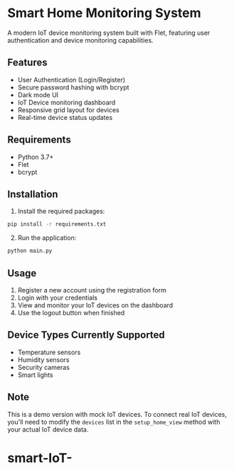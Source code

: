 # Smart Home Monitoring System

A modern IoT device monitoring system built with Flet, featuring user authentication and device monitoring capabilities.

## Features

- User Authentication (Login/Register)
- Secure password hashing with bcrypt
- Dark mode UI
- IoT Device monitoring dashboard
- Responsive grid layout for devices
- Real-time device status updates

## Requirements

- Python 3.7+
- Flet
- bcrypt

## Installation

1. Install the required packages:
```bash
pip install -r requirements.txt
```

2. Run the application:
```bash
python main.py
```

## Usage

1. Register a new account using the registration form
2. Login with your credentials
3. View and monitor your IoT devices on the dashboard
4. Use the logout button when finished

## Device Types Currently Supported

- Temperature sensors
- Humidity sensors
- Security cameras
- Smart lights

## Note

This is a demo version with mock IoT devices. To connect real IoT devices, you'll need to modify the `devices` list in the `setup_home_view` method with your actual IoT device data.
# smart-IoT-
